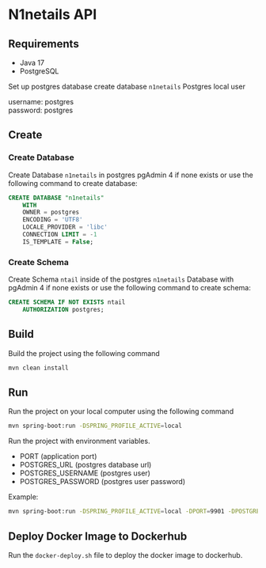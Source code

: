 # N1netails API

## Requirements
- Java 17
- PostgreSQL

Set up postgres database create database `n1netails`
Postgres local user 

username: postgres \
password: postgres

## Create
### Create Database
Create Database `n1netails` in postgres pgAdmin 4 if none exists or use the following command to create database:
```sql
CREATE DATABASE "n1netails"
    WITH
    OWNER = postgres
    ENCODING = 'UTF8'
    LOCALE_PROVIDER = 'libc'
    CONNECTION LIMIT = -1
    IS_TEMPLATE = False;
```
### Create Schema
Create Schema `ntail` inside of the postgres `n1netails` Database with pgAdmin 4 if none exists or use the following command to create schema:
```sql
CREATE SCHEMA IF NOT EXISTS ntail
    AUTHORIZATION postgres;
```

## Build
Build the project using the following command
```bash
mvn clean install
```

## Run
Run the project on your local computer using the following command
```bash
mvn spring-boot:run -DSPRING_PROFILE_ACTIVE=local
```

Run the project with environment variables.
- PORT (application port)
- POSTGRES_URL (postgres database url)
- POSTGRES_USERNAME (postgres user)
- POSTGRES_PASSWORD (postgres user password)

Example:
```bash
mvn spring-boot:run -DSPRING_PROFILE_ACTIVE=local -DPORT=9901 -DPOSTGRES_URL=jdbc:postgresql://localhost/n1netails -DPOSTGRES_USERNAME=postgres -DPOSTGRES_PASSWORD=postgres
```

## Deploy Docker Image to Dockerhub
Run the `docker-deploy.sh` file to deploy the docker image to dockerhub.

